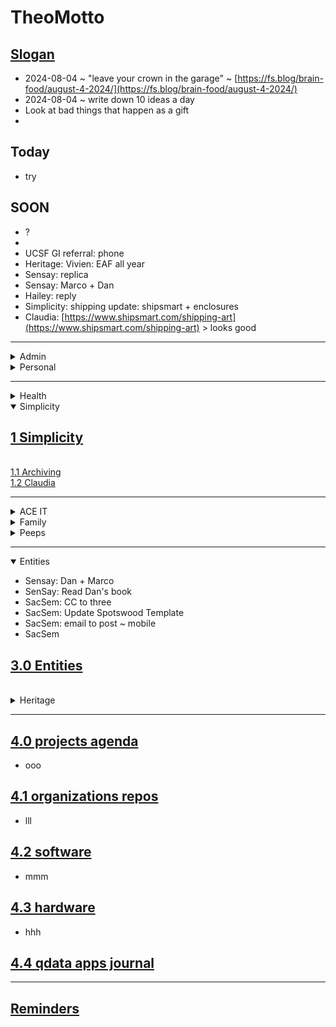 # TheoMotto

## <a href="" onclick="parent.location.hash=&quot;https://api.github.com/repos/theo-armour/pages/contents/00-snippets/1-slogan-of-the-day.md&quot;">Slogan</a>

* 2024-08-04 ~ "leave your crown in the garage" ~ [https://fs.blog/brain-food/august-4-2024/](https://fs.blog/brain-food/august-4-2024/)
* 2024-08-04 ~ write down 10 ideas a day
* Look at bad things that happen as a gift  
*   

## Today

* try

## SOON

* ?
*   
* UCSF GI referral: phone
* Heritage: Vivien: EAF all year
* Sensay: replica
* Sensay: Marco + Dan
* Hailey: reply
* Simplicity: shipping update: shipsmart + enclosures
* Claudia: [https://www.shipsmart.com/shipping-art](https://www.shipsmart.com/shipping-art) > looks good

***

<details>
<summary>Admin</summary>
<h2 id="ahrefonclickparentlocationhashquothttpsapigithubcomrepostheoarmouragendacontents0admin0adminagendamdquot0adminagendaa"><a href="" onclick="parent.location.hash=&quot;https://api.github.com/repos/theo-armour/agenda/contents/0-admin/0-admin-agenda.md&quot;">0 Admin Agenda</a></h2>
<ul>
<li>?</li>
<li>Talk to Sarah Weld about Carlos</li>
<li>bean citibank: sign in</li>
<li>Carlos: Sarah Weld: phone #?</li></ul><a href="" onclick="parent.location.hash=&quot;https://api.github.com/repos/theo-armour/agenda/contents/0-admin/will-trust/0-will-trust-agenda.md&quot;">0.1 will &amp; trust</a>
<br>
<a href="" onclick="parent.location.hash=&quot;https://api.github.com/repos/theo-armour/agenda/contents/0-admin/taxes/0-2024-taxes-agenda.md&quot;">0.1 2024 taxes</a>
<br>
</details>

<details>
<summary>Personal</summary>
<h2 id="ahrefonclickparentlocationhashquothttpsapigithubcomrepostheoarmouragendacontents0adminpersonal0adminpersonalmdquot0adminpersonala"><a href="" onclick="parent.location.hash=&quot;https://api.github.com/repos/theo-armour/agenda/contents/0-admin-personal/0-admin-personal.md&quot;">0 Admin Personal</a></h2>
<ul>
<li>?</li>
<li>S: wine ~ Chia seeds</li>
<li>A: back brace</li></ul>
<br>
<a href="" onclick="parent.location.hash=&quot;https://api.github.com/repos/theo-armour/agenda/contents/1-schedule-weekly.md&quot;">0.1-schedule-days-of-week</a>
<br>
<a href="" onclick="parent.location.hash=&quot;https://api.github.com/repos/theo-armour/agenda/contents/1-schedule-daily.md&quot;">0.1-schedule-daily</a>
<br>
<a href="" onclick="parent.location.hash=&quot;https://api.github.com/repos/theo-armour/agenda/contents/1-notes.md&quot;">0.1-notes</a>
<br>
</details>

***

<details>
<summary>Health</summary>
<h2 id="ahrefonclickparentlocationhashquothttpsapigithubcomrepostheoarmouragendacontents1health0healthagendamdquot10healtha"><a href="" onclick="parent.location.hash=&quot;https://api.github.com/repos/theo-armour/agenda/contents/1-health/0-health-agenda.md&quot;">1.0 Health</a></h2>
<br>
<a href="" onclick="parent.location.hash=&quot;https://api.github.com/repos/theo-armour/agenda/contents/1-health/dentistry.md&quot;">dentistry</a>
<br>
<a href="" onclick="parent.location.hash=&quot;https://api.github.com/repos/theo-armour/agenda/contents/1-health/dermatology.md&quot;">dermatology</a>
<br>
<a href="" onclick="parent.location.hash=&quot;https://api.github.com/repos/theo-armour/agenda/contents/1-health/gastroenterology.md&quot;">gastroenterology</a>
<br>
<a href="" onclick="parent.location.hash=&quot;https://api.github.com/repos/theo-armour/agenda/contents/1-health/ophthalmology.md&quot;">ophthalmology</a> ~ call first week September
<br>
<a href="" onclick="parent.location.hash=&quot;https://api.github.com/repos/theo-armour/agenda/contents/1-health/2-pph.md&quot;">pph</a>&nbsp;~ august appointment change
<br>
<a href="" onclick="parent.location.hash=&quot;https://api.github.com/repos/theo-armour/agenda/contents/1-health/1-health-history.md&quot;">1.1 Health History</a>
<br>
<a href="" onclick="parent.location.hash=&quot;https://api.github.com/repos/theo-armour/agenda/contents/1-health/1-health-insurance.md&quot;">1.1 Health Insurance</a>
<br>
<a href="" onclick="parent.location.hash=&quot;https://api.github.com/repos/theo-armour/agenda/contents/1-health/1-health-journal.md&quot;">1.1 Health Journal</a>
<br>
<a href="" onclick="parent.location.hash=&quot;https://api.github.com/repos/theo-armour/agenda/contents/1-health/1-health-providers.md&quot;">1.1 Health Providers</a>
<br>
<a href="" onclick="parent.location.hash=&quot;https://api.github.com/repos/theo-armour/agenda/contents/1-health/1-health-reference.md&quot;">1.1 Health Reference</a>
<br>
</details>

<details open="">
<summary>Simplicity</summary>
<h2 id="ahrefonclickparentlocationhashquothttpsapigithubcomrepostheoarmouragendacontents1simplicity0simplicityagendamdquot1simplicitya"><a href="" onclick="parent.location.hash=&quot;https://api.github.com/repos/theo-armour/agenda/contents/1-simplicity/0-simplicity-agenda.md&quot;">1 Simplicity</a></h2>
<br>
<a href="" onclick="parent.location.hash=&quot;https://api.github.com/repos/theo-armour/agenda/contents/1-simplicity/archiving/0-archiving-agenda.md&quot;">1.1 Archiving</a>
<br>
<a href="" onclick="parent.location.hash=&quot;https://api.github.com/repos/theo-armour/agenda/contents/1-simplicity/claudia/0-archiving-agenda.md&quot;">1.2 Claudia</a>
<br>
</details>

***

<details>
<summary>ACE IT</summary>
<h2 id="ahrefonclickparentlocationhashquothttpsapigithubcomrepostheoarmouragendacontents2aceit0aceitagendamdquot20aceita"><a href="" onclick="parent.location.hash=&quot;https://api.github.com/repos/theo-armour/agenda/contents/2-ace-it/0-ace-it-agenda.md&quot;">2.0 ACE IT</a></h2>
<ul>
<li>Marie-so: wedding</li>
<li>Eloise: Bee Memorial ~ Cynthia Chase visits</li>
<li>ace-it+: exhibit report</li>
<li>Film the corridor</li>
<li>Floris: crucial&nbsp;memory return</li>
<li>Floris:&nbsp;archiving photos Etc</li></ul><h2 id="ahrefonclickparentlocationhashquothttpsapigithubcomrepostheoarmouragendacontents2aceitalixmdquotalixa"><a href="" onclick="parent.location.hash=&quot;https://api.github.com/repos/theo-armour/agenda/contents/2-ace-it/alix.md&quot;">Alix</a></h2>
<br>
<h2 id="ahrefonclickparentlocationhashquothttpsapigithubcomrepostheoarmouragendacontents2aceitcynthiamdquotcynthiaa"><a href="" onclick="parent.location.hash=&quot;https://api.github.com/repos/theo-armour/agenda/contents/2-ace-it/cynthia.md&quot;">Cynthia</a></h2>
<br>
<h2 id="ahrefonclickparentlocationhashquothttpsapigithubcomrepostheoarmouragendacontents2aceiteloisemdquoteloisea"><a href="" onclick="parent.location.hash=&quot;https://api.github.com/repos/theo-armour/agenda/contents/2-ace-it/eloise.md&quot;">Eloise</a></h2>
<br>
</details>

<details>
<summary>Family</summary>
<h2 id="ahrefonclickparentlocationhashquothttpsapigithubcomrepostheoarmouragendacontents2family0familyagendamdquot20familya"><a href="" onclick="parent.location.hash=&quot;https://api.github.com/repos/theo-armour/agenda/contents/2-family/0-family-agenda.md&quot;">2.0 Family</a></h2>
<br>
</details>

<details>
<summary>Peeps</summary>
<h2 id="ahrefonclickparentlocationhashquothttpsapigithubcomrepostheoarmouragendacontents2peeps0peepsagendamdquot20peepsa"><a href="" onclick="parent.location.hash=&quot;https://api.github.com/repos/theo-armour/agenda/contents/2-peeps/0-peeps-agenda.md&quot;">2.0 Peeps</a></h2>
<ul>
<li>2am</li>
<li>Ray E</li>
<li>Christine:&nbsp;<a href="https://www.freefuse.com/">https://www.freefuse.com/</a></li>
<li>ing thanks</li>
<li>Pam Choy ~ Niantic maps ~ sketchfab</li>
<li>Ashley</li>
<li>Shammah: birthday</li>
<li>Ronan</li>
<li>Aaron</li>
<li>Tom Magowan</li>
<li>Santani</li>
<li>Blick</li>
<li>Manfred</li>
<li>mmm</li></ul></details>

***

<details open="">
<summary>Entities</summary>

<ul>
<li>Sensay: Dan + Marco
<br>
</li>
<li>SenSay: Read Dan's book&nbsp;</li>
<li>SacSem: CC to three</li>
<li>SacSem: Update Spotswood Template</li>
<li>SacSem: email to post ~ mobile</li>
<li>SacSem</li></ul><h2 id="ahrefonclickparentlocationhashquothttpsapigithubcomrepostheoarmouragendacontents30entities0entitiesagendamdquot30entitiesa"><a href="" onclick="parent.location.hash=&quot;https://api.github.com/repos/theo-armour/agenda/contents/3-0-entities/0-entities-agenda.md&quot;">3.0 Entities</a></h2>
<br>
</details>

<details>
<summary>Heritage</summary>

<ul>
<li></li>
<li>Morgan Centenary: Patti ~ Margaret Ja</li>Dr Fassett: clinic
<li>Franklin Dentist + UCSF: dental clinic</li>
<li>Window washing
<br>
</li>
<li>More</li></ul><h2 id="ahrefonclickparentlocationhashquothttpsapigithubcomrepostheoarmouragendacontents31heritage0heritageagendamdquot31heritagea"><a href="" onclick="parent.location.hash=&quot;https://api.github.com/repos/theo-armour/agenda/contents/3-1-heritage/0-heritage-agenda.md&quot;">3.1 Heritage</a></h2>
<ul>
<li>?</li>
<li>Return cane to PT</li>
<li>Randy Gridley: agenda: building ~ minutes non-disclosure ~ 100th anniversary</li>
<li>Granucci: drive</li>
<li>Morgan Centenary: Patti ~ Margaret Ja</li>
<li>Strategic Plan: Community organization alternative</li>
<li>Morgan Building: 100th anniversary</li>
<li>Surströmming party</li>
<li>markdown-it: make it happen</li>
<li>Happenings: Audio version</li>
<li>Residents directory: hairdressers + others</li>
<li>Charlie-boy: holiday sign</li>
<li>Mary: Type A ~ Appendix H provisions ~ copy me om message to Christine</li>
<li>Mary: Type C: particulars</li>
<li>Roxana: meeting &gt; calendar ~ mia</li>
<li>Martha: Dermatology clinic ~ H Pharmacy ~ PPH ~ HH bio ~ HH Advisory</li>
<li>HH: talk to Praveen</li>
<li>Praveen: ditch HH Calendar</li>
<li>Fee schedule questions</li>
<li>House Committee: Bledsoe</li></ul><h2 id="invoices">Invoices</h2>
<ul>
<li>February: $94.00</li></ul><h2 id="agenda">Agenda</h2>
<ul>
<li>What demos could I give? What do I want to show? What might people want to see?</li>
<li>Patrick: Ange Appreciation documents</li>
<li>AnneM: Evanston house in Birth of a Nation</li>
<li>Sort Heritage files</li>
<li>Joe Morris: Grass-fed beef for Heritage</li>
<li>Ayon: residents folder OneDrive</li>
<li>Cortez: lunch + interview</li>
<li>HH Patti G: 4th floor screen isa JM?</li>
<li>Christina: RC exec committee to be informed of RCFE statutes and obligations</li>
<li>Xfinity: Demian: upload speeds</li>
<li>Martha N: small charges</li>
<li>Organist: evensong</li>
<li>Emergency: 628 222-3097</li></ul>
<br>
<a href="" onclick="parent.location.hash=&quot;https://api.github.com/repos/theo-armour/agenda/contents/3-1-heritage/3-1-heritage-happenings/0-heritage-happenings-agenda.md&quot;">3.1.1 heritage happenings</a>
<br>
<a href="" onclick="parent.location.hash=&quot;https://api.github.com/repos/theo-armour/agenda/contents/3-1-heritage/3-2-activities/0-activities.md&quot;">3.1.2 activities</a>
<br>
<a href="" onclick="parent.location.hash=&quot;https://api.github.com/repos/theo-armour/agenda/contents/3-1-heritage/3-2-out-and-about/0-out-and-about.md&quot;">3.1.2 out and about</a>
<br>
<a href="" onclick="parent.location.hash=&quot;https://api.github.com/repos/theo-armour/agenda/contents/3-1-heritage/3-2-services/0-services.md&quot;">3.1.2 services</a>
<br>
<a href="" onclick="parent.location.hash=&quot;https://api.github.com/repos/theo-armour/agenda/contents/3-1-heritage/3-2-wellness/0-wellness.md&quot;">3.1.2 wellness</a>
<br>
<a href="" onclick="parent.location.hash=&quot;https://api.github.com/repos/theo-armour/agenda/contents/3-1-heritage/3-3-residents/0-residents.md&quot;">3.1.3 residents</a>
<br>
<a href="" onclick="parent.location.hash=&quot;https://api.github.com/repos/theo-armour/agenda/contents/3-1-heritage/3-4-residents-council/1-residents-council.md&quot;">3.1.4 residents council</a>
<br>
<a href="" onclick="parent.location.hash=&quot;https://api.github.com/repos/theo-armour/agenda/contents/3-1-heritage/3-5-staff/1-staff.md&quot;">3.1.5 staff</a>
<br>
<a href="" onclick="parent.location.hash=&quot;https://api.github.com/repos/theo-armour/agenda/contents/3-1-heritage/3-5-townhall/0-townhall.md&quot;">3.1.5 townhall</a>
<br>
</details>

***

## <a href="" onclick="parent.location.hash=&quot;https://api.github.com/repos/theo-armour/agenda/contents/4-0-projects/0-projects-agenda.md&quot;">4.0 projects agenda</a>

* ooo

## <a href="" onclick="parent.location.hash=&quot;https://api.github.com/repos/theo-armour/agenda/contents/4-1-organizations-repos/0-organizations-repos.md&quot;">4.1 organizations repos</a>

* lll

## <a href="" onclick="parent.location.hash=&quot;https://api.github.com/repos/theo-armour/agenda/contents/4-2-software/0-software-agenda.md&quot;">4.2 software</a>

* mmm

## <a href="" onclick="parent.location.hash=&quot;https://api.github.com/repos/theo-armour/agenda/contents/4-3-hardware/0-hardware-agenda.md&quot;">4.3 hardware</a>

* hhh

## <a href="" onclick="parent.location.hash=&quot;https://api.github.com/repos/theo-armour/agenda/contents/4-4-qdata-apps-journal/0-qdata.md&quot;">4.4 qdata apps journal</a>

***

## <a href="" onclick="parent.location.hash=&quot;https://api.github.com/repos/theo-armour/agenda/contents/0-reminders.md&quot;">Reminders</a>